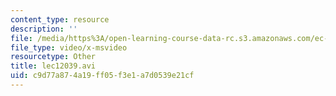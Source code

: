 ```yaml
---
content_type: resource
description: ''
file: /media/https%3A/open-learning-course-data-rc.s3.amazonaws.com/ec-s06-practical-electronics-fall-2004/c9d77a874a19ff05f3e1a7d0539e21cf_lec12039.avi
file_type: video/x-msvideo
resourcetype: Other
title: lec12039.avi
uid: c9d77a87-4a19-ff05-f3e1-a7d0539e21cf
---
```

